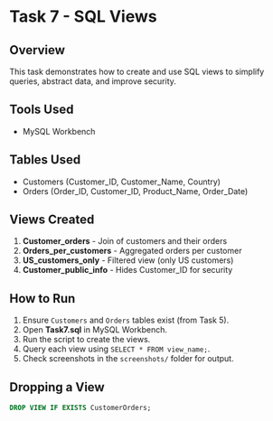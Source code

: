 # Task 7 - SQL Views

## Overview
This task demonstrates how to create and use SQL views to simplify queries, abstract data, and improve security.

## Tools Used
- MySQL Workbench 

## Tables Used
- Customers (Customer_ID, Customer_Name, Country)
- Orders (Order_ID, Customer_ID, Product_Name, Order_Date)

## Views Created
1. **Customer_orders** - Join of customers and their orders  
2. **Orders_per_customers** - Aggregated orders per customer  
3. **US_customers_only** - Filtered view (only US customers)  
4. **Customer_public_info** - Hides Customer_ID for security  

## How to Run
1. Ensure `Customers` and `Orders` tables exist (from Task 5).  
2. Open **Task7.sql** in MySQL Workbench.
3. Run the script to create the views.  
4. Query each view using `SELECT * FROM view_name;`.  
5. Check screenshots in the `screenshots/` folder for output.  

## Dropping a View
```sql
DROP VIEW IF EXISTS CustomerOrders;

